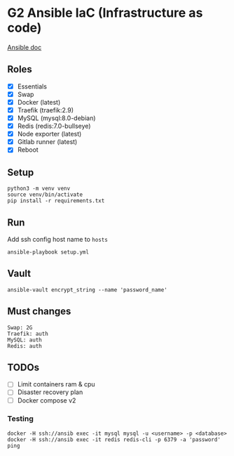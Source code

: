 # G2 Ansible IaC (Infrastructure as code)

[Ansible doc](https://docs.ansible.com/ansible/latest/installation_guide/intro_installation.html)

## Roles
- [x] Essentials
- [x] Swap
- [x] Docker (latest)
- [x] Traefik (traefik:2.9)
- [x] MySQL (mysql:8.0-debian)
- [x] Redis (redis:7.0-bullseye)
- [x] Node exporter (latest)
- [x] Gitlab runner (latest)
- [x] Reboot

## Setup
```
python3 -m venv venv
source venv/bin/activate
pip install -r requirements.txt
```

## Run
Add ssh config host name to `hosts`
```
ansible-playbook setup.yml
```

## Vault
```
ansible-vault encrypt_string --name 'password_name'
```

## Must changes
```
Swap: 2G
Traefik: auth
MySQL: auth
Redis: auth
```

## TODOs
- [ ] Limit containers ram & cpu
- [ ] Disaster recovery plan
- [ ] Docker compose v2

### Testing
```
docker -H ssh://ansib exec -it mysql mysql -u <username> -p <database>
docker -H ssh://ansib exec -it redis redis-cli -p 6379 -a 'password' ping
```
